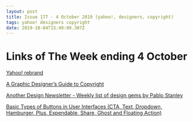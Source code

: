 ```yaml
---
layout: post
title: Issue 177 - 4 October 2019 (yahoo!, designers, copyright)
tags: yahoo! designers copyright
date: 2019-10-04T15:49:09.307Z
---
```

# Links of The Week ending 4 October

<a title="Yahoo!" href="https://www.itsnicethat.com/news/michael-bierut-pentagram-yahoo-rebrand-graphic-design-240919" target="_blank">Yahoo! rebrand</a>

<a title="A Graphic Designer’s Guide to Copyright" href="https://eyeondesign.aiga.org/a-graphic-designers-guide-to-copyright/" target="_blank">A Graphic Designer’s Guide to Copyright</a>

<a title="Another Design Newsletter" href="https://medium.com/another-design-newsletter" target="_blank">Another Design Newsletter - Weekly list of design gems by Pablo Stanley</a>

<a title="Basic Types of Buttons in User Interfaces" href="https://uxplanet.org/basic-types-of-buttons-in-user-interfaces-ea7b065f66ee" target="_blank">Basic Types of Buttons in User Interfaces (CTA, Text, Dropdown, Hamburger, Plus, Expendable, Share, Ghost and Floating Action)</a>
